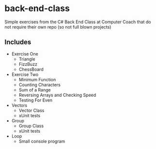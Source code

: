 # back-end-class
Simple exercises from the C# Back End Class at Computer Coach that do not require their own repo (so not full blown projects)



## Includes

- Exercise One 
  - Triangle
  - FizzBuzz
  - ChessBoard
- Exercise Two
  - Minimum Function
  - Counting Characters
  - Sum of a Range
  - Reversing Arrays and Checking Speed
  - Testing For Even
- Vectors
  - Vector Class
  - xUnit tests
- Group
  - Group Class
  - xUnit tests
- Loop
  - Small console program